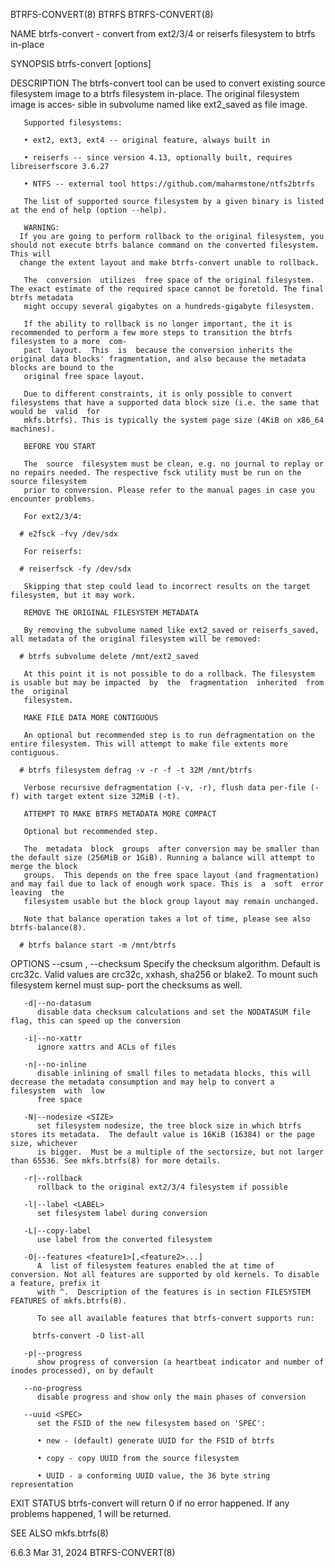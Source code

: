 BTRFS-CONVERT(8)							     BTRFS							      BTRFS-CONVERT(8)

NAME
       btrfs-convert - convert from ext2/3/4 or reiserfs filesystem to btrfs in-place

SYNOPSIS
       btrfs-convert [options] <device>

DESCRIPTION
       The btrfs-convert tool can be used to convert existing source filesystem image to a btrfs filesystem in-place.  The original filesystem image is acces‐
       sible in subvolume named like ext2_saved as file image.

       Supported filesystems:

       • ext2, ext3, ext4 -- original feature, always built in

       • reiserfs -- since version 4.13, optionally built, requires libreiserfscore 3.6.27

       • NTFS -- external tool https://github.com/maharmstone/ntfs2btrfs

       The list of supported source filesystem by a given binary is listed at the end of help (option --help).

       WARNING:
	  If you are going to perform rollback to the original filesystem, you should not execute btrfs balance command on the converted filesystem. This will
	  change the extent layout and make btrfs-convert unable to rollback.

       The  conversion	utilizes  free space of the original filesystem. The exact estimate of the required space cannot be foretold. The final btrfs metadata
       might occupy several gigabytes on a hundreds-gigabyte filesystem.

       If the ability to rollback is no longer important, the it is recommended to perform a few more steps to transition the btrfs filesystem to a more  com‐
       pact  layout.  This  is	because the conversion inherits the original data blocks' fragmentation, and also because the metadata blocks are bound to the
       original free space layout.

       Due to different constraints, it is only possible to convert filesystems that have a supported data block size (i.e. the same that would be  valid  for
       mkfs.btrfs). This is typically the system page size (4KiB on x86_64 machines).

       BEFORE YOU START

       The  source  filesystem must be clean, e.g. no journal to replay or no repairs needed. The respective fsck utility must be run on the source filesystem
       prior to conversion. Please refer to the manual pages in case you encounter problems.

       For ext2/3/4:

	  # e2fsck -fvy /dev/sdx

       For reiserfs:

	  # reiserfsck -fy /dev/sdx

       Skipping that step could lead to incorrect results on the target filesystem, but it may work.

       REMOVE THE ORIGINAL FILESYSTEM METADATA

       By removing the subvolume named like ext2_saved or reiserfs_saved, all metadata of the original filesystem will be removed:

	  # btrfs subvolume delete /mnt/ext2_saved

       At this point it is not possible to do a rollback. The filesystem is usable but may be impacted	by  the	 fragmentation	inherited  from	 the  original
       filesystem.

       MAKE FILE DATA MORE CONTIGUOUS

       An optional but recommended step is to run defragmentation on the entire filesystem. This will attempt to make file extents more contiguous.

	  # btrfs filesystem defrag -v -r -f -t 32M /mnt/btrfs

       Verbose recursive defragmentation (-v, -r), flush data per-file (-f) with target extent size 32MiB (-t).

       ATTEMPT TO MAKE BTRFS METADATA MORE COMPACT

       Optional but recommended step.

       The  metadata  block  groups  after conversion may be smaller than the default size (256MiB or 1GiB). Running a balance will attempt to merge the block
       groups.	This depends on the free space layout (and fragmentation) and may fail due to lack of enough work space. This is  a  soft  error  leaving  the
       filesystem usable but the block group layout may remain unchanged.

       Note that balance operation takes a lot of time, please see also btrfs-balance(8).

	  # btrfs balance start -m /mnt/btrfs

OPTIONS
       --csum <type>, --checksum <type>
	      Specify  the checksum algorithm. Default is crc32c. Valid values are crc32c, xxhash, sha256 or blake2. To mount such filesystem kernel must sup‐
	      port the checksums as well.

       -d|--no-datasum
	      disable data checksum calculations and set the NODATASUM file flag, this can speed up the conversion

       -i|--no-xattr
	      ignore xattrs and ACLs of files

       -n|--no-inline
	      disable inlining of small files to metadata blocks, this will decrease the metadata consumption and may help to convert a	 filesystem  with  low
	      free space

       -N|--nodesize <SIZE>
	      set filesystem nodesize, the tree block size in which btrfs stores its metadata.	The default value is 16KiB (16384) or the page size, whichever
	      is bigger.  Must be a multiple of the sectorsize, but not larger than 65536. See mkfs.btrfs(8) for more details.

       -r|--rollback
	      rollback to the original ext2/3/4 filesystem if possible

       -l|--label <LABEL>
	      set filesystem label during conversion

       -L|--copy-label
	      use label from the converted filesystem

       -O|--features <feature1>[,<feature2>...]
	      A	 list of filesystem features enabled the at time of conversion. Not all features are supported by old kernels. To disable a feature, prefix it
	      with ^.  Description of the features is in section FILESYSTEM FEATURES of mkfs.btrfs(8).

	      To see all available features that btrfs-convert supports run:

		 btrfs-convert -O list-all

       -p|--progress
	      show progress of conversion (a heartbeat indicator and number of inodes processed), on by default

       --no-progress
	      disable progress and show only the main phases of conversion

       --uuid <SPEC>
	      set the FSID of the new filesystem based on 'SPEC':

	      • new - (default) generate UUID for the FSID of btrfs

	      • copy - copy UUID from the source filesystem

	      • UUID - a conforming UUID value, the 36 byte string representation

EXIT STATUS
       btrfs-convert will return 0 if no error happened.  If any problems happened, 1 will be returned.

SEE ALSO
       mkfs.btrfs(8)

6.6.3									 Mar 31, 2024							      BTRFS-CONVERT(8)
